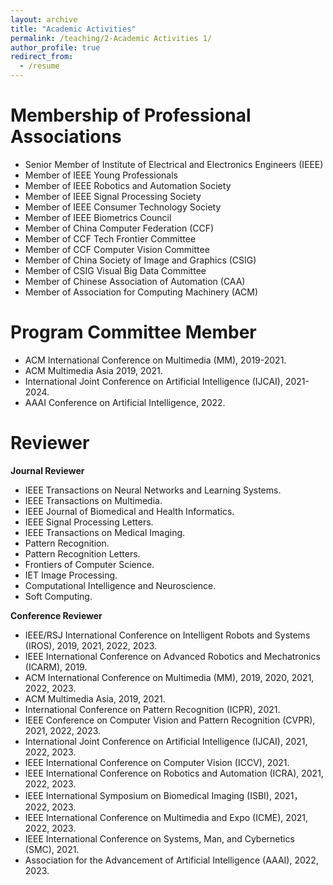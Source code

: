 ```yaml
---
layout: archive
title: "Academic Activities"
permalink: /teaching/2-Academic Activities 1/
author_profile: true
redirect_from:
  - /resume
---
```

# Membership of Professional Associations #
* Senior Member of Institute of Electrical and Electronics Engineers (IEEE) 
* Member of IEEE Young Professionals
* Member of IEEE Robotics and Automation Society
* Member of IEEE Signal Processing Society
* Member of IEEE Consumer Technology Society   
* Member of IEEE Biometrics Council  
* Member of China Computer Federation (CCF)
* Member of CCF Tech Frontier Committee
* Member of CCF Computer Vision Committee
* Member of China Society of Image and Graphics (CSIG) 
* Member of CSIG Visual Big Data Committee
* Member of Chinese Association of Automation (CAA)
* Member of Association for Computing Machinery (ACM)  
  
# Program Committee Member #
* ACM International Conference on Multimedia (MM), 2019-2021.
* ACM Multimedia Asia 2019, 2021.
* International Joint Conference on Artificial Intelligence (IJCAI), 2021-2024.
* AAAI Conference on Artificial Intelligence, 2022.  
  
# Reviewer  #
  
**Journal Reviewer**

* IEEE Transactions on Neural Networks and Learning Systems.
* IEEE Transactions on Multimedia.
* IEEE Journal of Biomedical and Health Informatics.
* IEEE Signal Processing Letters.
* IEEE Transactions on Medical Imaging.
* Pattern Recognition.
* Pattern Recognition Letters. 
* Frontiers of Computer Science.
* IET Image Processing.
* Computational Intelligence and Neuroscience.
* Soft Computing.  

**Conference Reviewer**  
  
* IEEE/RSJ International Conference on Intelligent Robots and Systems (IROS), 2019, 2021, 2022, 2023.
* IEEE International Conference on Advanced Robotics and Mechatronics (ICARM), 2019.
* ACM International Conference on Multimedia (MM), 2019, 2020, 2021, 2022, 2023.
* ACM Multimedia Asia, 2019, 2021.
* International Conference on Pattern Recognition (ICPR), 2021.
* IEEE Conference on Computer Vision and Pattern Recognition (CVPR), 2021, 2022, 2023.
* International Joint Conference on Artificial Intelligence (IJCAI), 2021, 2022, 2023.
* IEEE International Conference on Computer Vision (ICCV), 2021.
* IEEE International Conference on Robotics and Automation (ICRA), 2021, 2022, 2023.
* IEEE International Symposium on Biomedical Imaging (ISBI), 2021，2022, 2023.
* IEEE International Conference on Multimedia and Expo (ICME), 2021, 2022, 2023.
* IEEE International Conference on Systems, Man, and Cybernetics (SMC), 2021.
* Association for the Advancement of Artificial Intelligence (AAAI), 2022, 2023. 

